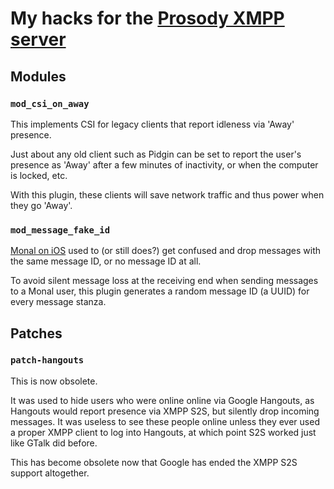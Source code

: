 My hacks for the [Prosody XMPP server](https://prosody.im/)
============================================================

Modules
--------

### `mod_csi_on_away`

This implements CSI for legacy clients that report idleness via 'Away'
presence.

Just about any old client such as Pidgin can be set to report the user's
presence as 'Away' after a few minutes of inactivity, or when the
computer is locked, etc.

With this plugin, these clients will save network traffic and thus power
when they go 'Away'.


### `mod_message_fake_id`

[Monal on iOS](https://monal.im) used to (or still does?) get confused and
drop messages with the same message ID, or no message ID at all.

To avoid silent message loss at the receiving end when sending
messages to a Monal user, this plugin generates a random message ID
(a UUID) for every message stanza.



Patches
--------

### `patch-hangouts`

This is now obsolete.

It was used to hide users who were online online via Google Hangouts,
as Hangouts would report presence via XMPP S2S, but silently drop
incoming messages. It was useless to see these people online unless
they ever used a proper XMPP client to log into Hangouts, at which
point S2S worked just like GTalk did before.

This has become obsolete now that Google has ended the XMPP S2S
support altogether.
